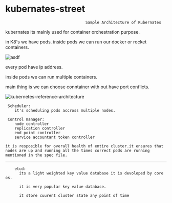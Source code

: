 # kubernates-street


                                       Sample Architecture of Kubernates

kubernates its mainly used for container orchestration purpose.

in K8's we have pods. inside  pods we can run our docker or rocket containers.

   ![asdf](https://user-images.githubusercontent.com/38804803/60718533-86383800-9f42-11e9-825a-126e35a35ffc.jpg)



every pod have ip address.

inside pods we can run multiple containers.

main thing is we can choose conntainer with out have port conflicts.

![kubernetes-reference-architecture](https://user-images.githubusercontent.com/38804803/60717605-e679aa80-9f3f-11e9-9e69-b0e0cb4026bf.jpg)

     Scheduler:
        it's scheduling pods accross multiple nodes.
        
     Control manager:
        node controller 
        replication controller
        end point controller
        service accountant token controller
        
    it is resposible for overall health of entire cluster.it ensures that nodes are up and running all the times correct pods are running
    mentioned in the spec file.
    
------------------------------------------------------------------------------------------------------------------------------------
        
        etcd:
          its a light weighted key value database it is devoloped by core os.
    
          it is very popular key value database.
    
          it store cuurent cluster state any point of time
     
